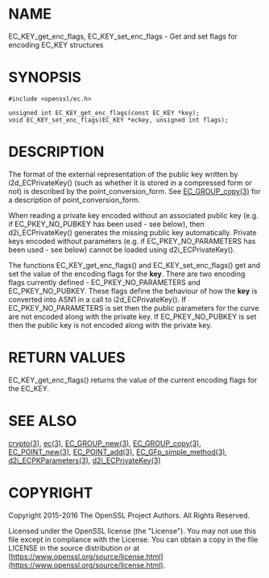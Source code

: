 # NAME

EC\_KEY\_get\_enc\_flags, EC\_KEY\_set\_enc\_flags
\- Get and set flags for encoding EC\_KEY structures

# SYNOPSIS

    #include <openssl/ec.h>

    unsigned int EC_KEY_get_enc_flags(const EC_KEY *key);
    void EC_KEY_set_enc_flags(EC_KEY *eckey, unsigned int flags);

# DESCRIPTION

The format of the external representation of the public key written by
i2d\_ECPrivateKey() (such as whether it is stored in a compressed form or not) is
described by the point\_conversion\_form. See [EC\_GROUP\_copy(3)](http://man.he.net/man3/EC_GROUP_copy)
for a description of point\_conversion\_form.

When reading a private key encoded without an associated public key (e.g. if
EC\_PKEY\_NO\_PUBKEY has been used - see below), then d2i\_ECPrivateKey() generates
the missing public key automatically. Private keys encoded without parameters
(e.g. if EC\_PKEY\_NO\_PARAMETERS has been used - see below) cannot be loaded using
d2i\_ECPrivateKey().

The functions EC\_KEY\_get\_enc\_flags() and EC\_KEY\_set\_enc\_flags() get and set the
value of the encoding flags for the **key**. There are two encoding flags
currently defined - EC\_PKEY\_NO\_PARAMETERS and EC\_PKEY\_NO\_PUBKEY.  These flags
define the behaviour of how the  **key** is converted into ASN1 in a call to
i2d\_ECPrivateKey(). If EC\_PKEY\_NO\_PARAMETERS is set then the public parameters for
the curve are not encoded along with the private key. If EC\_PKEY\_NO\_PUBKEY is
set then the public key is not encoded along with the private key.

# RETURN VALUES

EC\_KEY\_get\_enc\_flags() returns the value of the current encoding flags for the
EC\_KEY.

# SEE ALSO

[crypto(3)](http://man.he.net/man3/crypto), [ec(3)](http://man.he.net/man3/ec), [EC\_GROUP\_new(3)](http://man.he.net/man3/EC_GROUP_new),
[EC\_GROUP\_copy(3)](http://man.he.net/man3/EC_GROUP_copy), [EC\_POINT\_new(3)](http://man.he.net/man3/EC_POINT_new),
[EC\_POINT\_add(3)](http://man.he.net/man3/EC_POINT_add),
[EC\_GFp\_simple\_method(3)](http://man.he.net/man3/EC_GFp_simple_method),
[d2i\_ECPKParameters(3)](http://man.he.net/man3/d2i_ECPKParameters),
[d2i\_ECPrivateKey(3)](http://man.he.net/man3/d2i_ECPrivateKey)

# COPYRIGHT

Copyright 2015-2016 The OpenSSL Project Authors. All Rights Reserved.

Licensed under the OpenSSL license (the "License").  You may not use
this file except in compliance with the License.  You can obtain a copy
in the file LICENSE in the source distribution or at
[https://www.openssl.org/source/license.html](https://www.openssl.org/source/license.html).
